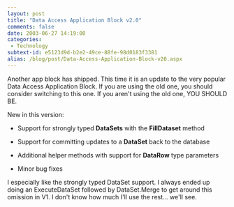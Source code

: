 ```yaml
---
layout: post
title: "Data Access Application Block v2.0"
comments: false
date: 2003-06-27 14:19:00
categories:
 - Technology
subtext-id: e5123d9d-b2e2-49ce-88fe-98d0183f3381
alias: /blog/post/Data-Access-Application-Block-v20.aspx
---
```



Another app block has shipped. This time it is an update to the very popular Data Access Application Block. If you are using the old one, you should consider switching to this one. If you aren't using the old one, YOU SHOULD BE.

New in this version:

  * Support for strongly typed **DataSets** with the **FillDataset** method
  * Support for committing updates to a **DataSet** back to the database
  * Additional helper methods with support for **DataRow** type parameters

  * Minor bug fixes

I especially like the strongly typed DataSet support. I always ended up doing an ExecuteDataSet followed by DataSet.Merge to get around this omission in V1. I don't know how much I'll use the rest... we'll see.
